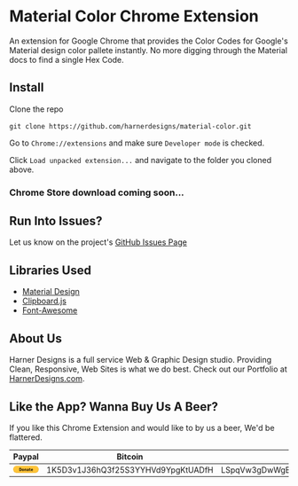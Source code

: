 # Material Color Chrome Extension

An extension for Google Chrome that provides the Color Codes for Google's Material design color pallete instantly. No more digging through the Material docs to find a single Hex Code.

## Install 

Clone the repo

```
git clone https://github.com/harnerdesigns/material-color.git
```

Go to ```Chrome://extensions``` and make sure ```Developer mode``` is checked.

Click ```Load unpacked extension...``` and navigate to the folder you cloned above.

### Chrome Store download coming soon...

## Run Into Issues?

Let us know on the project's [GitHub Issues Page](https://github.com/harnerdesigns/material-color/issues)

## Libraries Used

*   [Material Design](https://material.io/guidelines/style/color.html)
*   [Clipboard.js](https://clipboardjs.com/)
*   [Font-Awesome](http://fontawesome.io/)

## About Us

Harner Designs is a full service Web & Graphic Design studio. Providing Clean, Responsive, Web Sites is what we do best. Check out our Portfolio at [HarnerDesigns.com](http://harnerdesigns.com).


## Like the App? Wanna Buy Us A Beer?

If you like this Chrome Extension and would like to by us a beer, We'd be flattered.

| Paypal | Bitcoin | Litecoin |
|------------------------------------------------------------------------------------------------------------------|------------------------------------|------------------------------------|
| [![](img/btn_donate_LG.gif)](https://www.paypal.com/cgi-bin/webscr?cmd=_s-xclick&hosted_button_id=3U4LLKF93P22J) | 1K5D3v1J36hQ3f25S3YYHVd9YpgKtUADfH | LSpqVw3gDwWgBcrBarX663TwZdGZrXfmQ7 |
